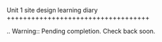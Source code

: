 Unit 1 site design learning diary
+++++++++++++++++++++++++++++++++++

.. Warning::
   Pending completion. Check back soon.
